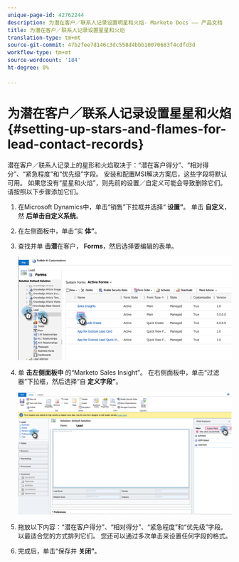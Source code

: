 ```yaml
---
unique-page-id: 42762244
description: 为潜在客户／联系人记录设置明星和火焰- Marketo Docs —— 产品文档
title: 为潜在客户／联系人记录设置星星和火焰
translation-type: tm+mt
source-git-commit: 47b2fee7d146c3dc558d4bbb10070683f4cdfd3d
workflow-type: tm+mt
source-wordcount: '184'
ht-degree: 0%

---
```



# 为潜在客户／联系人记录设置星星和火焰 {#setting-up-stars-and-flames-for-lead-contact-records}

潜在客户／联系人记录上的星形和火焰取决于：“潜在客户得分”、“相对得分”、“紧急程度”和“优先级”字段。 安装和配置MSI解决方案后，这些字段将默认可用。 如果您没有“星星和火焰”，则先前的设置／自定义可能会导致删除它们。 请按照以下步骤添加它们。

1. 在Microsoft Dynamics中，单击“销售”下拉框并选择“ **设置”**。 单击 **自定义**，然 **后单击自定义系统**。
1. 在左侧面板中，单击“实 **体”**。
1. 查找并单 **击潜**&#x200B;在客户， **Forms**，然后选择要编辑的表单。

   ![](assets/setting-up-stars-and-flames-for-lead-contact-records-1.png)

1. 单 **击左侧面板中** 的“Marketo Sales Insight”。 在右侧面板中，单击“过滤器”下拉框，然后选择“自 **定义字段”**。

   ![](assets/setting-up-stars-and-flames-for-lead-contact-records-2.png)

1. 拖放以下内容：“潜在客户得分”、“相对得分”、“紧急程度”和“优先级”字段。 以最适合您的方式排列它们。 您还可以通过多次单击来设置任何字段的格式。
1. 完成后，单击“保存并 **关闭”**。

